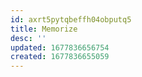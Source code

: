 ```yaml
---
id: axrt5pytqbeffh04obputq5
title: Memorize
desc: ''
updated: 1677836656754
created: 1677836655059
---
```


